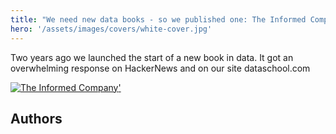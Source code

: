 ```yaml
---
title: "We need new data books - so we published one: The Informed Company"
hero: '/assets/images/covers/white-cover.jpg'
---
```

Two years ago we launched the start of a new book in data.  It got an overwhelming response on HackerNews and on our site dataschool.com

[![The Informed Company](/assets/images/covers/white-cover.jpg)'](https://amzn.to/3AxLdln)




## Authors
